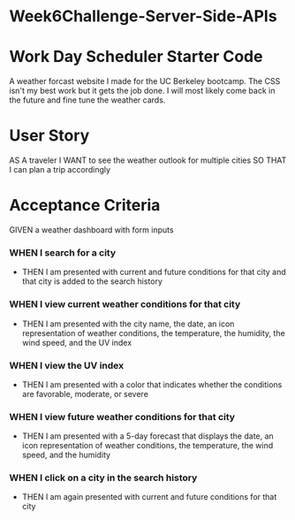 # Week6Challenge-Server-Side-APIs
 
# Work Day Scheduler Starter Code
A weather forcast website I made for the UC Berkeley bootcamp. 
The CSS isn't my best work but it gets the job done.
I will most likely come back in the future and fine tune the weather cards.
# User Story
AS A traveler
I WANT to see the weather outlook for multiple cities
SO THAT I can plan a trip accordingly
# Acceptance Criteria
GIVEN a weather dashboard with form inputs
### WHEN I search for a city

* THEN I am presented with current and future conditions for that city and that city is added to the search history

### WHEN I view current weather conditions for that city

* THEN I am presented with the city name, the date, an icon representation of weather conditions, the temperature, the humidity, the wind speed, and the UV index

### WHEN I view the UV index

* THEN I am presented with a color that indicates whether the conditions are favorable, moderate, or severe

### WHEN I view future weather conditions for that city

* THEN I am presented with a 5-day forecast that displays the date, an icon representation of weather conditions, the temperature, the wind speed, and the humidity

### WHEN I click on a city in the search history

* THEN I am again presented with current and future conditions for that city

